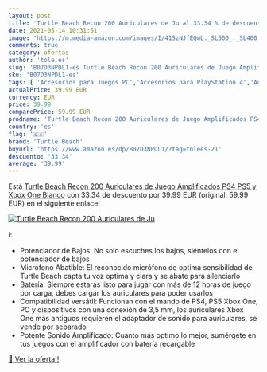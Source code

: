 ```yaml
---
layout: post
title: 'Turtle Beach Recon 200 Auriculares de Ju al 33.34 % de descuento'
date: 2021-05-14 10:31:51
image: 'https://m.media-amazon.com/images/I/41SzNJfEQwL._SL500_._SL400_.jpg'
comments: true
category: ofertas
author: 'tole.es'
slug: 'B07D3NPDL1-es Turtle Beach Recon 200 Auriculares de Juego Amplificados...'
sku: 'B07D3NPDL1-es'
tags: [ 'Accesorios para Juegos PC','Accesorios para PlayStation 4','Auriculares gaming con micrófono para PlayStation 4','Auriculares gaming para PC','Hardware y juegos para PlayStation 4','Juegos y Accesorios para PC','Videojuegos','ps4','ps5','turtle beach','xbox', ]
actualPrice: 39.99 EUR
currency: EUR
price: 39.99
comparePrice: 59.99 EUR
prodname: 'Turtle Beach Recon 200 Auriculares de Juego Amplificados PS4  PS5 y Xbox One  Blanco'
country: 'es'
flag: '🇪🇸'
brand: 'Turtle Beach'
buyurl: 'https://www.amazon.es/dp/B07D3NPDL1/?tag=tolees-21'
descuento: '33.34'
average: '39.99'
---
```


Está [Turtle Beach Recon 200 Auriculares de Juego Amplificados PS4  PS5 y Xbox One  Blanco](https://www.amazon.es/dp/B07D3NPDL1/?tag=tolees-21) con 33.34 de descuento por 39.99 EUR (original: 59.99 EUR) en el siguiente enlace!

[![Turtle Beach Recon 200 Auriculares de Ju](https://m.media-amazon.com/images/I/41SzNJfEQwL._SL500_._SL400_.jpg)](https://www.amazon.es/dp/B07D3NPDL1/?tag=tolees-21)

ℹ️:

- Potenciador de Bajos: No solo escuches los bajos, siéntelos con el potenciador de bajos
- Micrófono Abatible: El reconocido micrófono de optima sensibilidad de Turtle Beach capta tu voz optima y clara y se abate para silenciarlo
- Batería: Siempre estarás listo para jugar con más de 12 horas de juego por carga, debes cargar los auriculares para poder usarlos
- Compatibilidad versátil: Funcionan con el mando de PS4, PS5 Xbox One, PC y dispositivos con una conexión de 3,5 mm, los auriculares Xbox One más antiguos requieren el adaptador de sonido para auriculares, se vende por separado
- Potente Sonido Amplificado: Cuanto más optimo lo mejor, sumérgete en tus juegos con el amplificador con batería recargable

[🛒 Ver la oferta!!](https://www.amazon.es/dp/B07D3NPDL1/?tag=tolees-21)
